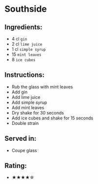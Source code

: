 # Southside

## Ingredients:
- 4 cl `gin`
- 2 cl `lime juice`
- 1 cl `simple syrup`
- 15 `mint leaves`
- 8 `ice cubes`

## Instructions:
- Rub the glass with mint leaves
- Add gin
- Add lime juice
- Add simple syrup
- Add mint leaves
- Dry shake for 30 seconds
- Add ice cubes and shake for 15 seconds
- Double strain

## Served in:
- Coupe glass

## Rating:
- ★★★★☆